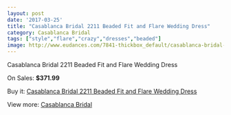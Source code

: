 ```yaml
---
layout: post
date: '2017-03-25'
title: "Casablanca Bridal 2211 Beaded Fit and Flare Wedding Dress"
category: Casablanca Bridal
tags: ["style","flare","crazy","dresses","beaded"]
image: http://www.eudances.com/7841-thickbox_default/casablanca-bridal-2211-beaded-fit-and-flare-wedding-dress.jpg
---
```

Casablanca Bridal 2211 Beaded Fit and Flare Wedding Dress

On Sales: **$371.99**
<a href="https://www.eudances.com/en/casablanca-bridal/2763-casablanca-bridal-2211-beaded-fit-and-flare-wedding-dress.html"><amp-img layout="responsive" width="600" height="600" src="//www.eudances.com/7841-thickbox_default/casablanca-bridal-2211-beaded-fit-and-flare-wedding-dress.jpg" alt="Casablanca Bridal 2211 Beaded Fit and Flare Wedding Dress 0" /></a>
<a href="https://www.eudances.com/en/casablanca-bridal/2763-casablanca-bridal-2211-beaded-fit-and-flare-wedding-dress.html"><amp-img layout="responsive" width="600" height="600" src="//www.eudances.com/7844-thickbox_default/casablanca-bridal-2211-beaded-fit-and-flare-wedding-dress.jpg" alt="Casablanca Bridal 2211 Beaded Fit and Flare Wedding Dress 1" /></a>
<a href="https://www.eudances.com/en/casablanca-bridal/2763-casablanca-bridal-2211-beaded-fit-and-flare-wedding-dress.html"><amp-img layout="responsive" width="600" height="600" src="//www.eudances.com/7843-thickbox_default/casablanca-bridal-2211-beaded-fit-and-flare-wedding-dress.jpg" alt="Casablanca Bridal 2211 Beaded Fit and Flare Wedding Dress 2" /></a>
<a href="https://www.eudances.com/en/casablanca-bridal/2763-casablanca-bridal-2211-beaded-fit-and-flare-wedding-dress.html"><amp-img layout="responsive" width="600" height="600" src="//www.eudances.com/7842-thickbox_default/casablanca-bridal-2211-beaded-fit-and-flare-wedding-dress.jpg" alt="Casablanca Bridal 2211 Beaded Fit and Flare Wedding Dress 3" /></a>

Buy it: [Casablanca Bridal 2211 Beaded Fit and Flare Wedding Dress](https://www.eudances.com/en/casablanca-bridal/2763-casablanca-bridal-2211-beaded-fit-and-flare-wedding-dress.html "Casablanca Bridal 2211 Beaded Fit and Flare Wedding Dress")

View more: [Casablanca Bridal](https://www.eudances.com/en/4-casablanca-bridal "Casablanca Bridal")